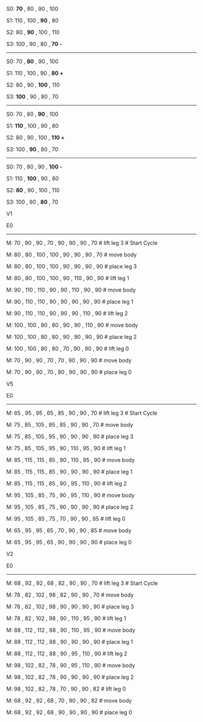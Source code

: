 S0:	 **70** ,  80 ,  90 , 100

S1:	110 , 100 ,  **90** ,  80

S2: 	 80 ,  **90** , 100 , 110

S3:	100 ,  90 ,  80 ,  **70	-**

---

S0:	 70 ,  **80** ,  90 , 100

S1:	110 , 100 ,  90 ,  **80	+**

S2: 	 80 ,  90 , **100** , 110

S3:	**100** ,  90 ,  80 ,  70

---

S0:	 70 ,  80 ,  **90** , 100

S1:	**110** , 100 ,  90 ,  80

S2: 	 80 ,  90 , 100 , **110	+**

S3:	100 ,  **90** ,  80 ,  70

---

S0:	 70 ,  80 ,  90 , **100	-**

S1:	110 , **100** ,  90 ,  80

S2: 	 **80** ,  90 , 100 , 110

S3:	100 ,  90 ,  **80** ,  70





V1

E0

----------

M: 70 , 90 , 90 , 70    , 90 , 90 , 90 , 70     # lift leg 3	# Start Cycle

M: 80 , 80 , 100 , 100  , 90 , 90 , 90 , 70     # move body

M: 80 , 80 , 100 , 100  , 90 , 90 , 90 , 90     # place leg 3

M: 80 , 80 , 100 , 100  , 90 , 110 , 90 , 90    # lift leg 1

M: 90 , 110 , 110 , 90  , 90 , 110 , 90 , 90    # move body

M: 90 , 110 , 110 , 90  , 90 , 90 , 90 , 90     # place leg 1

M: 90 , 110 , 110 , 90  , 90 , 90 , 110 , 90    # lift leg 2

M: 100 , 100 , 80 , 80  , 90 , 90 , 110 , 90    # move body

M: 100 , 100 , 80 , 80  , 90 , 90 , 90 , 90     # place leg 2

M: 100 , 100 , 80 , 80  , 70 , 90 , 90 , 90     # lift leg 0

M: 70 , 90 , 90 , 70    , 70 , 90 , 90 , 90     # move body

M: 70 , 90 , 90 , 70    , 90 , 90 , 90 , 90     # place leg 0







V5

E0

----------

M: 65 , 95 , 95 , 65    , 85 , 90 , 90 , 70     # lift leg 3    # Start Cycle

M: 75 , 85 , 105 , 95   , 85 , 90 , 90 , 70     # move body

M: 75 , 85 , 105 , 95   , 90 , 90 , 90 , 90     # place leg 3

M: 75 , 85 , 105 , 95   , 90 , 110 , 95 , 90    # lift leg 1

M: 85 , 115 , 115 , 85  , 90 , 110 , 95 , 90    # move body

M: 85 , 115 , 115 , 85  , 90 , 90 , 90 , 90     # place leg 1

M: 85 , 115 , 115 , 85  , 90 , 95 , 110 , 90    # lift leg 2

M: 95 , 105 , 85 , 75   , 90 , 95 , 110 , 90    # move body

M: 95 , 105 , 85 , 75   , 90 , 90 , 90 , 90     # place leg 2

M: 95 , 105 , 85 , 75   , 70 , 90 , 90 , 85     # lift leg 0

M: 65 , 95 , 95 , 65    , 70 , 90 , 90 , 85     # move body

M: 65 , 95 , 95 , 65    , 90 , 90 , 90 , 90     # place leg 0





V2

E0

----------

M: 68 , 92 , 92 , 68    , 82 , 90 , 90 , 70     # lift leg 3    # Start Cycle

M: 78 , 82 , 102 , 98  , 82 , 90 , 90 , 70     # move body

M: 78 , 82 , 102 , 98  , 90 , 90 , 90 , 90     # place leg 3

M: 78 , 82 , 102 , 98  , 90 , 110 , 95 , 90    # lift leg 1

M: 88 , 112 , 112 , 88  , 90 , 110 , 95 , 90    # move body

M: 88 , 112 , 112 , 88  , 90 , 90 , 90 , 90     # place leg 1

M: 88 , 112 , 112 , 88  , 90 , 95 , 110 , 90    # lift leg 2

M: 98 , 102 , 82 , 78  , 90 , 95 , 110 , 90    # move body

M: 98 , 102 , 82 , 78  , 90 , 90 , 90 , 90     # place leg 2

M: 98 , 102 , 82 , 78  , 70 , 90 , 90 , 82     # lift leg 0

M: 68 , 92 , 92 , 68    , 70 , 90 , 90 , 82     # move body

M: 68 , 92 , 92 , 68    , 90 , 90 , 90 , 90     # place leg 0

